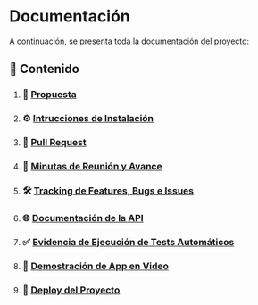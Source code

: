 # **Documentación**

A continuación, se presenta toda la documentación del proyecto:

## 📌 Contenido

1. ### 📜 **[Propuesta](./proposal.md)**

2. ### ⚙️ **[Intrucciones de Instalación](./installation.md)**

3. ### 🔄 **[Pull Request](https://github.com/DSW-3k02-GGJM/TP-3k02-Berli-Gilardoni-Godoy-Jaca-Marquez-App/pull/10)**

4. ### 📝 **[Minutas de Reunión y Avance]()**

5. ### 🛠️ **[Tracking de Features, Bugs e Issues](https://github.com/DSW-3k02-GGJM/TP-3k02-Berli-Gilardoni-Godoy-Jaca-Marquez-App/issues?q=is%3Aissue)**

6. ### 🌐 **[Documentación de la API](./api/main/api.md)**

7. ### ✅ **[Evidencia de Ejecución de Tests Automáticos]()**

8. ### 🎥 **[Demostración de App en Video](https://drive.google.com/file/d/1scrp8AMluKXIfDH-DRuDaw3F2Sh5x_VA/view)**

9. ### 🚀 **[Deploy del Proyecto]()**
